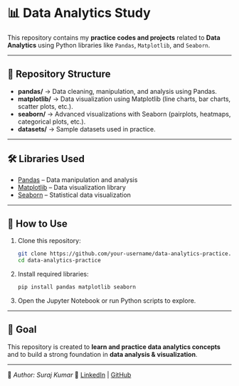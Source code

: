 # 📊 Data Analytics Study

This repository contains my **practice codes and projects** related to **Data Analytics** using Python libraries like `Pandas`, `Matplotlib`, and `Seaborn`.

---

## 📂 Repository Structure

* **pandas/** → Data cleaning, manipulation, and analysis using Pandas.
* **matplotlib/** → Data visualization using Matplotlib (line charts, bar charts, scatter plots, etc.).
* **seaborn/** → Advanced visualizations with Seaborn (pairplots, heatmaps, categorical plots, etc.).
* **datasets/** → Sample datasets used in practice.

---

## 🛠️ Libraries Used

* [Pandas](https://pandas.pydata.org/) – Data manipulation and analysis
* [Matplotlib](https://matplotlib.org/) – Data visualization library
* [Seaborn](https://seaborn.pydata.org/) – Statistical data visualization

---

## 🚀 How to Use

1. Clone this repository:

   ```bash
   git clone https://github.com/your-username/data-analytics-practice.git
   cd data-analytics-practice
   ```
2. Install required libraries:

   ```bash
   pip install pandas matplotlib seaborn
   ```
3. Open the Jupyter Notebook or run Python scripts to explore.

---

## 🎯 Goal

This repository is created to **learn and practice data analytics concepts** and to build a strong foundation in **data analysis & visualization**.

---

📌 *Author: Suraj Kumar*
🔗 [LinkedIn](https://www.linkedin.com/in/suraj-kumar-2307skp/) | [GitHub](https://github.com/surajpathak23)
